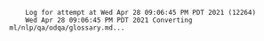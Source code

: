        Log for attempt at Wed Apr 28 09:06:45 PM PDT 2021 (12264)
        Wed Apr 28 09:06:45 PM PDT 2021 Converting ml/nlp/qa/odqa/glossary.md...
